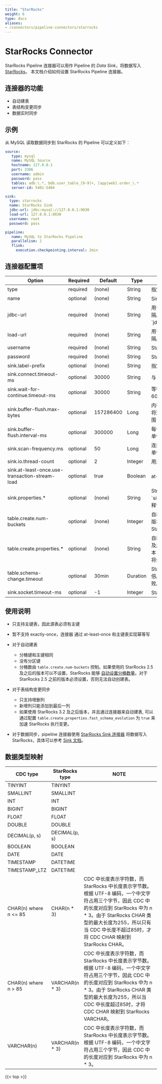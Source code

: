 ```yaml
---
title: "StarRocks"
weight: 6
type: docs
aliases:
- /connectors/pipeline-connectors/starrocks
---
```

<!--
Licensed to the Apache Software Foundation (ASF) under one
or more contributor license agreements.  See the NOTICE file
distributed with this work for additional information
regarding copyright ownership.  The ASF licenses this file
to you under the Apache License, Version 2.0 (the
"License"); you may not use this file except in compliance
with the License.  You may obtain a copy of the License at

  http://www.apache.org/licenses/LICENSE-2.0

Unless required by applicable law or agreed to in writing,
software distributed under the License is distributed on an
"AS IS" BASIS, WITHOUT WARRANTIES OR CONDITIONS OF ANY
KIND, either express or implied.  See the License for the
specific language governing permissions and limitations
under the License.
-->

# StarRocks Connector

StarRocks Pipeline 连接器可以用作 Pipeline 的 *Data Sink*，将数据写入[StarRocks](https://github.com/StarRocks/starrocks)。 本文档介绍如何设置 StarRocks Pipeline 连接器。

## 连接器的功能
* 自动建表
* 表结构变更同步
* 数据实时同步

## 示例

从 MySQL 读取数据同步到 StarRocks 的 Pipeline 可以定义如下：

```yaml
source:
   type: mysql
   name: MySQL Source
   hostname: 127.0.0.1
   port: 3306
   username: admin
   password: pass
   tables: adb.\.*, bdb.user_table_[0-9]+, [app|web].order_\.*
   server-id: 5401-5404

sink:
  type: starrocks
  name: StarRocks Sink
  jdbc-url: jdbc:mysql://127.0.0.1:9030
  load-url: 127.0.0.1:8030
  username: root
  password: pass

pipeline:
   name: MySQL to StarRocks Pipeline
   parallelism: 2
   flink:
     execution.checkpointing.interval: 2min
```

## 连接器配置项

<div class="highlight">
<table class="colwidths-auto docutils">
   <thead>
      <tr>
        <th class="text-left" style="width: 25%">Option</th>
        <th class="text-left" style="width: 8%">Required</th>
        <th class="text-left" style="width: 7%">Default</th>
        <th class="text-left" style="width: 10%">Type</th>
        <th class="text-left" style="width: 50%">Description</th>
      </tr>
    </thead>
    <tbody>
    <tr>
      <td>type</td>
      <td>required</td>
      <td style="word-wrap: break-word;">(none)</td>
      <td>String</td>
      <td>指定要使用的连接器, 这里需要设置成 <code>'starrocks'</code>.</td>
    </tr>
    <tr>
      <td>name</td>
      <td>optional</td>
      <td style="word-wrap: break-word;">(none)</td>
      <td>String</td>
      <td>Sink 的名称.</td>
    </tr>
    <tr>
      <td>jdbc-url</td>
      <td>required</td>
      <td style="word-wrap: break-word;">(none)</td>
      <td>String</td>
      <td>用于访问 FE 节点上的 MySQL 服务器。多个地址用英文逗号（,）分隔。格式：`jdbc:mysql://fe_host1:fe_query_port1,fe_host2:fe_query_port2`。</td>
    </tr>
    <tr>
      <td>load-url</td>
      <td>required</td>
      <td style="word-wrap: break-word;">(none)</td>
      <td>String</td>
      <td>用于访问 FE 节点上的 HTTP 服务器。多个地址用英文分号（;）分隔。格式：`fe_host1:fe_http_port1;fe_host2:fe_http_port2`。</td>
    </tr>
    <tr>
      <td>username</td>
      <td>required</td>
      <td style="word-wrap: break-word;">(none)</td>
      <td>String</td>
      <td>StarRocks 集群的用户名。</td>
    </tr>
    <tr>
      <td>password</td>
      <td>required</td>
      <td style="word-wrap: break-word;">(none)</td>
      <td>String</td>
      <td>StarRocks 集群的用户密码。</td>
    </tr>
    <tr>
      <td>sink.label-prefix</td>
      <td>optional</td>
      <td style="word-wrap: break-word;">(none)</td>
      <td>String</td>
      <td>指定 Stream Load 使用的 label 前缀。</td>
    </tr>
    <tr>
      <td>sink.connect.timeout-ms</td>
      <td>optional</td>
      <td style="word-wrap: break-word;">30000</td>
      <td>String</td>
      <td>与 FE 建立 HTTP 连接的超时时间。取值范围：[100, 60000]。</td>
    </tr>
    <tr>
      <td>sink.wait-for-continue.timeout-ms</td>
      <td>optional</td>
      <td style="word-wrap: break-word;">30000</td>
      <td>String</td>
      <td>等待 FE HTTP 100-continue 应答的超时时间。取值范围：[3000, 60000]。</td>
    </tr>
    <tr>
      <td>sink.buffer-flush.max-bytes</td>
      <td>optional</td>
      <td style="word-wrap: break-word;">157286400</td>
      <td>Long</td>
      <td>内存中缓冲的数据量大小，缓冲区由所有导入的表共享，达到阈值后将选择一个或多个表的数据写入到StarRocks。
          达到阈值后取值范围：[64MB, 10GB]。</td>
    </tr>
    <tr>
      <td>sink.buffer-flush.interval-ms</td>
      <td>optional</td>
      <td style="word-wrap: break-word;">300000</td>
      <td>Long</td>
      <td>每个表缓冲数据发送的间隔，用于控制数据写入 StarRocks 的延迟。单位是毫秒，取值范围：[1000, 3600000]。</td>
    </tr>
    <tr>
      <td>sink.scan-frequency.ms</td>
      <td>optional</td>
      <td style="word-wrap: break-word;">50</td>
      <td>Long</td>
      <td>连接器会定期检查每个表是否到达发送间隔，该配置控制检查频率，单位为毫秒。</td>
    </tr>
    <tr>
      <td>sink.io.thread-count</td>
      <td>optional</td>
      <td style="word-wrap: break-word;">2</td>
      <td>Integer</td>
      <td>用来执行 Stream Load 的线程数，不同表之间的导入可以并发执行。</td>
    </tr>
    <tr>
      <td>sink.at-least-once.use-transaction-stream-load</td>
      <td>optional</td>
      <td style="word-wrap: break-word;">true</td>
      <td>Boolean</td>
      <td>at-least-once 下是否使用 transaction stream load。</td>
    </tr>
    <tr>
      <td>sink.properties.*</td>
      <td>optional</td>
      <td style="word-wrap: break-word;">(none)</td>
      <td>String</td>
      <td>Stream Load 的参数，控制 Stream Load 导入行为。例如 参数 `sink.properties.timeout` 用来控制导入的超时时间。
            全部参数和解释请参考 <a href="https://docs.starrocks.io/zh/docs/sql-reference/sql-statements/data-manipulation/STREAM_LOAD">
            STREAM LOAD</a>。</td>
    </tr>
    <tr>
      <td>table.create.num-buckets</td>
      <td>optional</td>
      <td style="word-wrap: break-word;">(none)</td>
      <td>Integer</td>
      <td>自动创建 StarRocks 表时使用的桶数。对于 StarRocks 2.5 及之后的版本可以不设置，StarRocks 将会
          <a href="https://docs.starrocks.io/zh/docs/table_design/Data_distribution/#%E7%A1%AE%E5%AE%9A%E5%88%86%E6%A1%B6%E6%95%B0%E9%87%8F">
          自动设置分桶数量</a>；对于 StarRocks 2.5 之前的版本必须设置。</td>
    </tr>
    <tr>
      <td>table.create.properties.*</td>
      <td>optional</td>
      <td style="word-wrap: break-word;">(none)</td>
      <td>String</td>
      <td>自动创建 StarRocks 表时使用的属性。比如: 如果使用 StarRocks 3.2 及之后的版本，<code>'table.create.properties.fast_schema_evolution' = 'true'</code>
          将会打开 fast schema evolution 功能。 更多信息请参考 
          <a href="https://docs.starrocks.io/zh/docs/table_design/table_types/primary_key_table/">主键模型</a>。</td> 
    </tr>
    <tr>
      <td>table.schema-change.timeout</td>
      <td>optional</td>
      <td style="word-wrap: break-word;">30min</td>
      <td>Duration</td>
      <td>StarRocks 侧执行 schema change 的超时时间，必须是秒的整数倍。超时后 StarRocks 将会取消 schema change，从而导致作业失败。</td>
    </tr>
    <tr>
      <td>sink.socket.timeout-ms</td>
      <td>optional</td>
      <td style="word-wrap: break-word;">-1</td>
      <td>Integer</td>
      <td>StarRocks 客户端等待数据的超时时间，默认值 -1 表示永不超时。</td>
    </tr>
    </tbody>
</table>    
</div>

## 使用说明

* 只支持主键表，因此源表必须有主键

* 暂不支持 exactly-once，连接器 通过 at-least-once 和主键表实现幂等写

* 对于自动建表
  * 分桶键和主键相同
  * 没有分区键
  * 分桶数由 `table.create.num-buckets` 控制。如果使用的 StarRocks 2.5 及之后的版本可以不设置，StarRocks 能够
    <a href="https://docs.starrocks.io/zh/docs/table_design/Data_distribution/#%E7%A1%AE%E5%AE%9A%E5%88%86%E6%A1%B6%E6%95%B0%E9%87%8F">
    自动设置分桶数量</a>。对于 StarRocks 2.5 之前的版本必须设置，否则无法自动创建表。

* 对于表结构变更同步
  * 只支持增删列
  * 新增列只能添加到最后一列
  * 如果使用 StarRocks 3.2 及之后版本，并且通过连接器来自动建表, 可以通过配置 `table.create.properties.fast_schema_evolution` 为 `true`
    来加速 StarRocks 执行变更。

* 对于数据同步，pipeline 连接器使用 [StarRocks Sink 连接器](https://github.com/StarRocks/starrocks-connector-for-apache-flink)
  将数据写入 StarRocks，具体可以参考 [Sink 文档](https://github.com/StarRocks/starrocks-connector-for-apache-flink/blob/main/docs/content/connector-sink.md)。

## 数据类型映射
<div class="wy-table-responsive">
<table class="colwidths-auto docutils">
    <thead>
      <tr>
        <th class="text-left">CDC type</th>
        <th class="text-left">StarRocks type</th>
        <th class="text-left" style="width:60%;">NOTE</th>
      </tr>
    </thead>
    <tbody>
    <tr>
      <td>TINYINT</td>
      <td>TINYINT</td>
      <td></td>
    </tr>
    <tr>
      <td>SMALLINT</td>
      <td>SMALLINT</td>
      <td></td>
    </tr>
    <tr>
      <td>INT</td>
      <td>INT</td>
      <td></td>
    </tr>
    <tr>
      <td>BIGINT</td>
      <td>BIGINT</td>
      <td></td>
    </tr>
    <tr>
      <td>FLOAT</td>
      <td>FLOAT</td>
      <td></td>
    </tr>
    <tr>
      <td>DOUBLE</td>
      <td>DOUBLE</td>
      <td></td>
    </tr>
    <tr>
      <td>DECIMAL(p, s)</td>
      <td>DECIMAL(p, s)</td>
      <td></td>
    </tr>
    <tr>
      <td>BOOLEAN</td>
      <td>BOOLEAN</td>
      <td></td>
    </tr>
    <tr>
      <td>DATE</td>
      <td>DATE</td>
      <td></td>
    </tr>
    <tr>
      <td>TIMESTAMP</td>
      <td>DATETIME</td>
      <td></td>
    </tr>
    <tr>
      <td>TIMESTAMP_LTZ</td>
      <td>DATETIME</td>
      <td></td>
    </tr>
    <tr>
      <td>CHAR(n) where n <= 85</td>
      <td>CHAR(n * 3)</td>
      <td>CDC 中长度表示字符数，而 StarRocks 中长度表示字节数。根据 UTF-8 编码，一个中文字符占用三个字节，因此 CDC 中的长度对应到 StarRocks
          中为 n * 3。由于 StarRocks CHAR 类型的最大长度为255，所以只有当 CDC 中长度不超过85时，才将 CDC CHAR 映射到 StarRocks CHAR。</td>
    </tr>
    <tr>
      <td>CHAR(n) where n > 85</td>
      <td>VARCHAR(n * 3)</td>
      <td>CDC 中长度表示字符数，而 StarRocks 中长度表示字节数。根据 UTF-8 编码，一个中文字符占用三个字节，因此 CDC 中的长度对应到 StarRocks
          中为 n * 3。由于 StarRocks CHAR 类型的最大长度为255，所以当 CDC 中长度超过85时，才将 CDC CHAR 映射到 StarRocks VARCHAR。</td>
    </tr>
    <tr>
      <td>VARCHAR(n)</td>
      <td>VARCHAR(n * 3)</td>
      <td>CDC 中长度表示字符数，而 StarRocks 中长度表示字节数。根据 UTF-8 编码，一个中文字符占用三个字节，因此 CDC 中的长度对应到 StarRocks
          中为 n * 3。</td>
    </tr>
    </tbody>
</table>
</div>

{{< top >}}
